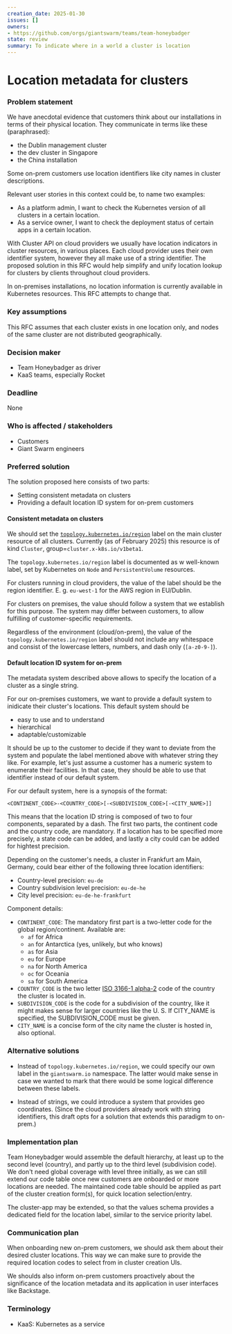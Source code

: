 ```yaml
---
creation_date: 2025-01-30
issues: []
owners:
- https://github.com/orgs/giantswarm/teams/team-honeybadger
state: review
summary: To indicate where in a world a cluster is location
---
```


# Location metadata for clusters

### Problem statement

We have anecdotal evidence that customers think about our installations in terms of their physical location. They communicate in terms like these (paraphrased):

- the Dublin management cluster
- the dev cluster in Singapore
- the China installation

Some on-prem customers use location identifiers like city names in cluster descriptions.

Relevant user stories in this context could be, to name two examples:

- As a platform admin, I want to check the Kubernetes version of all clusters in a certain location.
- As a service owner, I want to check the deployment status of certain apps in a certain location.

With Cluster API on cloud providers we usually have location indicators in cluster resources, in various places. Each cloud provider uses their own identifier system, however they all make use of a string identifier. The proposed solution in this RFC would help simplify and unify location lookup for clusters by clients throughout cloud providers.

In on-premises installations, no location information is currently available in Kubernetes resources. This RFC attempts to change that.

### Key assumptions

This RFC assumes that each cluster exists in one location only, and nodes of the same cluster are not distributed geographically.

### Decision maker

- Team Honeybadger as driver
- KaaS teams, especially Rocket

### Deadline

None

### Who is affected / stakeholders

- Customers
- Giant Swarm engineers

### Preferred solution

The solution proposed here consists of two parts:

- Setting consistent metadata on clusters
- Providing a default location ID system for on-prem customers

#### Consistent metadata on clusters

We should set the [`topology.kubernetes.io/region`](https://kubernetes.io/docs/reference/labels-annotations-taints/#topologykubernetesioregion) label on the main cluster resource of all clusters. Currently (as of February 2025) this resource is of kind `Cluster`, group=`cluster.x-k8s.io/v1beta1`.

The `topology.kubernetes.io/region` label is documented as w well-known label, set by Kubernetes on `Node` and `PersistentVolume` resources.

For clusters running in cloud providers, the value of the label should be the region identifier. E. g. `eu-west-1` for the AWS region in EU/Dublin.

For clusters on premises, the value should follow a system that we establish for this purpose. The system may differ between customers, to allow fulfilling of customer-specific requirements.

Regardless of the environment (cloud/on-prem), the value of the `topology.kubernetes.io/region` label should not include any whitespace and consist of the lowercase letters, numbers, and dash only (`[a-z0-9-]`).

#### Default location ID system for on-prem

The metadata system described above allows to specify the location of a cluster as a single string.

For our on-premises customers, we want to provide a default system to inidicate their cluster's locations. This default system should be

- easy to use and to understand
- hierarchical
- adaptable/customizable

It should be up to the customer to decide if they want to deviate from the system and populate the label mentioned above with whatever string they like. For example, let's just assume a customer has a numeric system to enumerate their facilities. In that case, they should be able to use that identifier instead of our default system.

For our default system, here is a synopsis of the format:

```
<CONTINENT_CODE>-<COUNTRY_CODE>[-<SUBDIVISION_CODE>[-<CITY_NAME>]]
```

This means that the location ID string is composed of two to four components, separated by a dash. The first two parts, the continent code and the country code, are mandatory. If a location has to be specified more precisely, a state code can be added, and lastly a city could can be added for hightest precision.

Depending on the customer's needs, a cluster in Frankfurt am Main, Germany, could bear either of the following three location identifiers:

- Country-level precision: `eu-de`
- Country subdivision level precision: `eu-de-he`
- City level precision: `eu-de-he-frankfurt`

Component details:

- `CONTINENT_CODE`: The mandatory first part is a two-letter code for the global region/continent. Available are:
  - `af` for Africa
  - `an` for Antarctica (yes, unlikely, but who knows)
  - `as` for Asia
  - `eu` for Europe
  - `na` for North America
  - `oc` for Oceania
  - `sa` for South America
- `COUNTRY_CODE` is the two letter [ISO 3166-1 alpha-2](https://en.wikipedia.org/wiki/ISO_3166-1_alpha-2) code of the country the cluster is located in.
- `SUBDIVISION_CODE` is the code for a subdivision of the country, like it might makes sense for larger countries like the U. S. If CITY_NAME is specified, the SUBDIVISION_CODE must be given.
- `CITY_NAME` is a concise form of the city name the cluster is hosted in, also optional.

### Alternative solutions

- Instead of `topology.kubernetes.io/region`, we could specify our own label in the `giantswarm.io` namespace. The latter would make sense in case we wanted to mark that there would be some logical difference between these labels.

- Instead of strings, we could introduce a system that provides geo coordinates. (Since the cloud providers already work with string identifiers, this draft opts for a solution that extends this paradigm to on-prem.)

### Implementation plan

Team Honeybadger would assemble the default hierarchy, at least up to the second level (country), and partly up to the third level (subdivision code). We don't need global coverage with level three initially, as we can still extend our code table once new customers are onboarded or more locations are needed. The maintained code table should be applied as part of the cluster creation form(s), for quick location selection/entry.

The cluster-app may be extended, so that the values schema provides a dedicated field for the location label, similar to the service priority label.

### Communication plan

When onboarding new on-prem customers, we should ask them about their desired cluster locations. This way we can make sure to provide the required location codes to select from in cluster creation UIs.

We shoulds also inform on-prem customers proactively about the significance of the location metadata and its application in user interfaces like Backstage.

### Terminology

- KaaS: Kubernetes as a service
